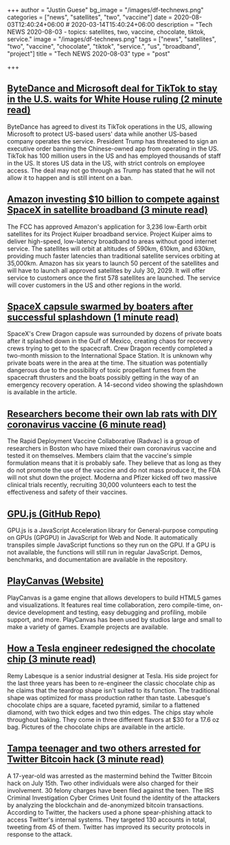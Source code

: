 +++
author = "Justin Guese"
bg_image = "/images/df-technews.png"
categories = ["news", "satellites", "two", "vaccine"]
date = 2020-08-03T12:40:24+06:00 # 2020-03-14T15:40:24+06:00
description = "Tech NEWS 2020-08-03 - topics: satellites, two, vaccine, chocolate, tiktok, service."
image = "/images/df-technews.png"
tags = ["news", "satellites", "two", "vaccine", "chocolate", "tiktok", "service.", "us", "broadband", "project"]
title = "Tech NEWS 2020-08-03"
type = "post"

+++

## [ByteDance and Microsoft deal for TikTok to stay in the U.S. waits for White House ruling (2 minute read)](https://techcrunch.com/2020/08/01/bytedance-and-microsoft-offer-a-deal-to-allow-tiktok-to-remain-in-the-u-s-per-report//1/01000173b3cc2e0c-5f79696c-16b7-4696-b87d-6de20ceccb52-000000/CZRZtY4lc1wsznlXqgtSsQ1BPLuMrRf9DE14OYZdz_Q=152)

ByteDance has agreed to divest its TikTok operations in the US, allowing Microsoft to protect US-based users' data while another US-based company operates the service. President Trump has threatened to sign an executive order banning the Chinese-owned app from operating in the US. TikTok has 100 million users in the US and has employed thousands of staff in the US. It stores US data in the US, with strict controls on employee access. The deal may not go through as Trump has stated that he will not allow it to happen and is still intent on a ban.

## [Amazon investing $10 billion to compete against SpaceX in satellite broadband (3 minute read)](https://arstechnica.com/information-technology/2020/07/amazon-gets-fcc-approval-to-launch-3236-low-earth-broadband-satellites//1/01000173b3cc2e0c-5f79696c-16b7-4696-b87d-6de20ceccb52-000000/UWyZebE_UBLh5bzNAq5k7Qjrdb-mgN2PUMyGoj3Nk20=152)

The FCC has approved Amazon's application for 3,236 low-Earth orbit satellites for its Project Kuiper broadband service. Project Kuiper aims to deliver high-speed, low-latency broadband to areas without good internet service. The satellites will orbit at altitudes of 590km, 610km, and 630km, providing much faster latencies than traditional satellite services orbiting at 35,000km. Amazon has six years to launch 50 percent of the satellites and will have to launch all approved satellites by July 30, 2029. It will offer service to customers once the first 578 satellites are launched. The service will cover customers in the US and other regions in the world.

## [SpaceX capsule swarmed by boaters after successful splashdown (1 minute read)](https://www.theverge.com/2020/8/2/21351811/spacex-capsule-boaters-splashdown-boats/1/01000173b3cc2e0c-5f79696c-16b7-4696-b87d-6de20ceccb52-000000/wyec8hwaTnDDw0DW40pUvWvtMQOHsA-7VphhQd4MoBQ=152)

SpaceX's Crew Dragon capsule was surrounded by dozens of private boats after it splashed down in the Gulf of Mexico, creating chaos for recovery crews trying to get to the spacecraft. Crew Dragon recently completed a two-month mission to the International Space Station. It is unknown why private boats were in the area at the time. The situation was potentially dangerous due to the possibility of toxic propellant fumes from the spacecraft thrusters and the boats possibly getting in the way of an emergency recovery operation. A 14-second video showing the splashdown is available in the article.

## [Researchers become their own lab rats with DIY coronavirus vaccine (6 minute read)](https://www.theverge.com/2020/8/1/21347078/researchers-self-experiment-diy-coronavirus-vaccine-antivirus/1/01000173b3cc2e0c-5f79696c-16b7-4696-b87d-6de20ceccb52-000000/C1f4G8MpMd0unZyhK-FLW0a5vQ7xgqd9u9OyMEQfmTg=152)

The Rapid Deployment Vaccine Collaborative (Radvac) is a group of researchers in Boston who have mixed their own coronavirus vaccine and tested it on themselves. Members claim that the vaccine's simple formulation means that it is probably safe. They believe that as long as they do not promote the use of the vaccine and do not mass produce it, the FDA will not shut down the project. Moderna and Pfizer kicked off two massive clinical trials recently, recruiting 30,000 volunteers each to test the effectiveness and safety of their vaccines.

## [GPU.js (GitHub Repo)](https://github.com/gpujs/gpu.js/1/01000173b3cc2e0c-5f79696c-16b7-4696-b87d-6de20ceccb52-000000/HzpkV78ZEhKzOj0KRlE7SG3gECVxLVnRTXE1j3WtQdQ=152)

GPU.js is a JavaScript Acceleration library for General-purpose computing on GPUs (GPGPU) in JavaScript for Web and Node. It automatically transpiles simple JavaScript functions so they run on the GPU. If a GPU is not available, the functions will still run in regular JavaScript. Demos, benchmarks, and documentation are available in the repository.

## [PlayCanvas (Website)](https://playcanvas.com//1/01000173b3cc2e0c-5f79696c-16b7-4696-b87d-6de20ceccb52-000000/LlbUm6dB3965k2YbAhh_2o7F04rwO7L7NAP5wgHHHNc=152)

PlayCanvas is a game engine that allows developers to build HTML5 games and visualizations. It features real time collaboration, zero compile-time, on-device development and testing, easy debugging and profiling, mobile support, and more. PlayCanvas has been used by studios large and small to make a variety of games. Example projects are available.

## [How a Tesla engineer redesigned the chocolate chip (3 minute read)](https://www.dallasnews.com/business/2020/08/01/how-a-tesla-engineer-redesigned-the-chocolate-chip//1/01000173b3cc2e0c-5f79696c-16b7-4696-b87d-6de20ceccb52-000000/avrLxRwbnL1PmMj_r-cMKLwzfhyKiaWORtbQHEPemeQ=152)

Remy Labesque is a senior industrial designer at Tesla. His side project for the last three years has been to re-engineer the classic chocolate chip as he claims that the teardrop shape isn't suited to its function. The traditional shape was optimized for mass production rather than taste. Labesque's chocolate chips are a square, faceted pyramid, similar to a flattened diamond, with two thick edges and two thin edges. The chips stay whole throughout baking. They come in three different flavors at $30 for a 17.6 oz bag. Pictures of the chocolate chips are available in the article.

## [Tampa teenager and two others arrested for Twitter Bitcoin hack (3 minute read)](https://www.engadget.com/teenager-arrested-twitter-bitcoin-hack-183302700.html/1/01000173b3cc2e0c-5f79696c-16b7-4696-b87d-6de20ceccb52-000000/ojQ6YBO9IUf9YfpnI0DghwjkyitEK0XCcUuGNmNfY5U=152)

A 17-year-old was arrested as the mastermind behind the Twitter Bitcoin hack on July 15th. Two other individuals were also charged for their involvement. 30 felony charges have been filed against the teen. The IRS Criminal Investigation Cyber Crimes Unit found the identity of the attackers by analyzing the blockchain and de-anonymized bitcoin transactions. According to Twitter, the hackers used a phone spear-phishing attack to access Twitter's internal systems. They targeted 130 accounts in total, tweeting from 45 of them. Twitter has improved its security protocols in response to the attack.

